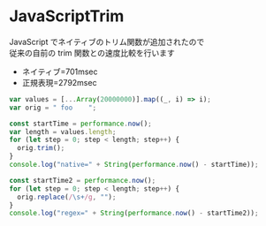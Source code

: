 # JavaScriptTrim

JavaScript でネイティブのトリム関数が追加されたので  
従来の自前の trim 関数との速度比較を行います

- ネイティブ=701msec
- 正規表現=2792msec

```js
var values = [...Array(20000000)].map((_, i) => i);
var orig = " foo    ";

const startTime = performance.now();
var length = values.length;
for (let step = 0; step < length; step++) {
  orig.trim();
}
console.log("native=" + String(performance.now() - startTime));

const startTime2 = performance.now();
for (let step = 0; step < length; step++) {
  orig.replace(/\s+/g, "");
}
console.log("regex=" + String(performance.now() - startTime2));
```
